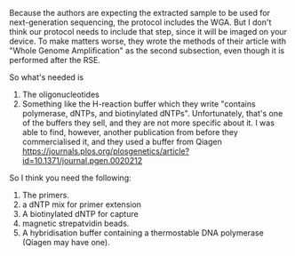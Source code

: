 Because the authors are expecting the extracted sample to be used for next-generation sequencing, the protocol includes the WGA. But I don't think our protocol needs to include that step, since it will be imaged on your device. To make matters worse, they wrote the methods of their article with "Whole Genome Amplification" as the second subsection, even though it is performed after the RSE.

So what's needed is 

1. The oligonucleotides
2. Something like the H-reaction buffer which they write "contains polymerase, dNTPs, and biotinylated dNTPs".  Unfortunately, that's one of the buffers they sell, and they are not more specific about it. I was able to find, however, another publication from before they commercialised it, and they used a buffer from Qiagen https://journals.plos.org/plosgenetics/article?id=10.1371/journal.pgen.0020212

So I think you need the following:

1. The primers.
2. a dNTP mix for primer extension
3. A biotinylated dNTP for capture
4. magnetic strepatvidin beads.
5. A hybridisation buffer containing a thermostable DNA polymerase (Qiagen may have one).
